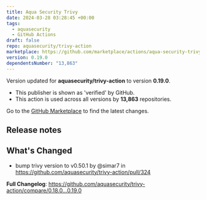 ```yaml
---
title: Aqua Security Trivy
date: 2024-03-28 03:28:45 +00:00
tags:
  - aquasecurity
  - GitHub Actions
draft: false
repo: aquasecurity/trivy-action
marketplace: https://github.com/marketplace/actions/aqua-security-trivy
version: 0.19.0
dependentsNumber: "13,863"
---
```



Version updated for **aquasecurity/trivy-action** to version **0.19.0**.
- This publisher is shown as 'verified' by GitHub.
- This action is used across all versions by **13,863** repositories.

Go to the [GitHub Marketplace](https://github.com/marketplace/actions/aqua-security-trivy) to find the latest changes.

## Release notes

## What's Changed
* bump trivy version to v0.50.1 by @simar7 in https://github.com/aquasecurity/trivy-action/pull/324


**Full Changelog**: https://github.com/aquasecurity/trivy-action/compare/0.18.0...0.19.0
